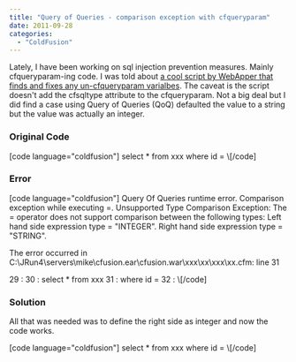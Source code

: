 ```yaml
---
title: "Query of Queries - comparison exception with cfqueryparam"
date: 2011-09-28
categories: 
  - "ColdFusion"
---
```


Lately, I have been working on sql injection prevention measures. Mainly cfqueryparam-ing code. I was told about [a cool script by WebApper that finds and fixes any un-cfqueryparam varialbes](https://github.com/mhenke/WebApper-ColdFusion-SQL-Injection). The caveat is the script doesn't add the cfsqltype attribute to the cfqueryparam. Not a big deal but I did find a case using Query of Queries (QoQ) defaulted the value to a string but the value was actually an integer.

### Original Code

\[code language="coldfusion"\]
<cfquery name="xxx"  dbtype="query">
select * from xxx
where id = <CFQUERYPARAM Value="#xxx.id#">
</cfquery>
\\[/code\]

### Error

\[code language="coldfusion"\]
Query Of Queries runtime error.
Comparison exception while executing =.
Unsupported Type Comparison Exception: The = operator does not support comparison between the following types:
Left hand side expression type = "INTEGER".
Right hand side expression type = "STRING".
 
The error occurred in C:\JRun4\servers\mike\cfusion.ear\cfusion.war\xxx\xx\xxx\xx.cfm: line 31

29 : 	<cfquery name="xxx"  dbtype="query">
30 : 		select * from xxx
31 : 		where id = <CFQUERYPARAM Value="#xxx.id#">
32 : 	</cfquery>
\\[/code\]

### Solution

All that was needed was to define the right side as integer and now the code works.

\[code language="coldfusion"\]
<cfquery name="xxx"  dbtype="query">
select * from xxx
where id = <CFQUERYPARAM cfsqltype="cf_sql_integer" Value="#xxx.id#">
</cfquery>
\\[/code\]
